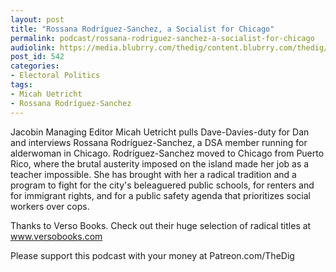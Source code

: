 ```yaml
---
layout: post
title: "Rossana Rodríguez-Sanchez, a Socialist for Chicago"
permalink: podcast/rossana-rodriguez-sanchez-a-socialist-for-chicago
audiolink: https://media.blubrry.com/thedig/content.blubrry.com/thedig/The_Dig_-_EP_158_-_Rodriguez-Sanchez.mp3
post_id: 542
categories: 
- Electoral Politics
tags: 
- Micah Uetricht
- Rossana Rodríguez-Sanchez
---
```


Jacobin Managing Editor Micah Uetricht pulls Dave-Davies-duty for Dan and interviews Rossana Rodríguez-Sanchez, a DSA member running for alderwoman in Chicago. Rodríguez-Sanchez moved to Chicago from Puerto Rico, where the brutal austerity imposed on the island made her job as a teacher impossible. She has brought with her a radical tradition and a program to fight for the city's beleaguered public schools, for renters and for immigrant rights, and for a public safety agenda that prioritizes social workers over cops.

Thanks to Verso Books. Check out their huge selection of radical titles at www.versobooks.com

Please support this podcast with your money at Patreon.com/TheDig